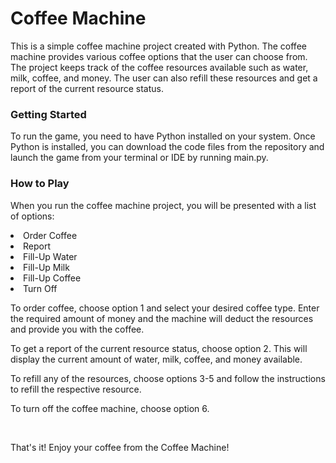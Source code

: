 <h1>Coffee Machine</h1>

<p>This is a simple coffee machine project created with Python. The coffee machine provides various coffee options that the user can choose from. The project keeps track of the coffee resources available such as water, milk, coffee, and money. The user can also refill these resources and get a report of the current resource status.</p>

<h3>Getting Started</h3>
<p>To run the game, you need to have Python installed on your system. Once Python is installed, you can download the code files from the repository and launch the game from your terminal or IDE by running main.py.</p>

<h3>How to Play</h3>
<p>When you run the coffee machine project, you will be presented with a list of options:</p>
<lu>
    <li>Order Coffee</li>
    <li>Report</li>
    <li>Fill-Up Water</li>
    <li>Fill-Up Milk</li>
    <li>Fill-Up Coffee</li>
    <li>Turn Off</li>
</lu>
<p>To order coffee, choose option 1 and select your desired coffee type. Enter the required amount of money and the machine will deduct the resources and provide you with the coffee.</p>
<p>To get a report of the current resource status, choose option 2. This will display the current amount of water, milk, coffee, and money available.</p>
<p>To refill any of the resources, choose options 3-5 and follow the instructions to refill the respective resource.</p>
<p>To turn off the coffee machine, choose option 6.</p>
<br>
<p>That's it! Enjoy your coffee from the Coffee Machine!</p>